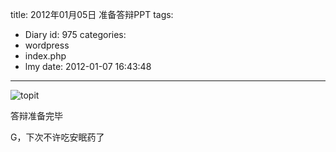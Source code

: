 title: 2012年01月05日 准备答辩PPT
tags:
  - Diary
id: 975
categories:
  - wordpress
  - index.php
  - lmy
date: 2012-01-07 16:43:48
---

![](http://i.minus.com/ibh9l8moo285Qg.jpg "topit")

答辩准备完毕<!--more-->

G，下次不许吃安眠药了